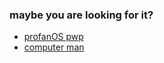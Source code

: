 ### maybe you are looking for it?
- [profanOS pwp](https://elydre.github.io/profan)
- [computer man](https://www.youtube.com/watch?v=jeg_TJvkSjg)
